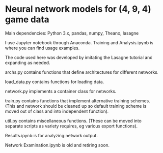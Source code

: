 # Neural network models for (4, 9, 4) game data

Main dependencies: Python 3.x, pandas, numpy, Theano, lasagne

I use Jupyter notebook through Anaconda. Training and Analysis.ipynb is where you can find usage examples.

The code used here was developed by imitating the Lasagne tutorial and expanding as needed.

archs.py contains functions that define architectures for different networks.

load_data.py contains functions for loading data.

network.py implements a container class for networks.

train.py contains functions that implement alternative training schemes. (This and network should be cleaned up so default training scheme is moved out of class and into independent function).

util.py contains miscellaneous functions. (These can be moved into separate scripts as variety requires, eg various export functions).

Results.ipynb is for analyzing network output.

Network Examination.ipynb is old and retiring soon.